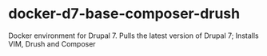 # docker-d7-base-composer-drush
Docker environment for Drupal 7. Pulls the latest version of Drupal 7; Installs VIM, Drush and Composer
